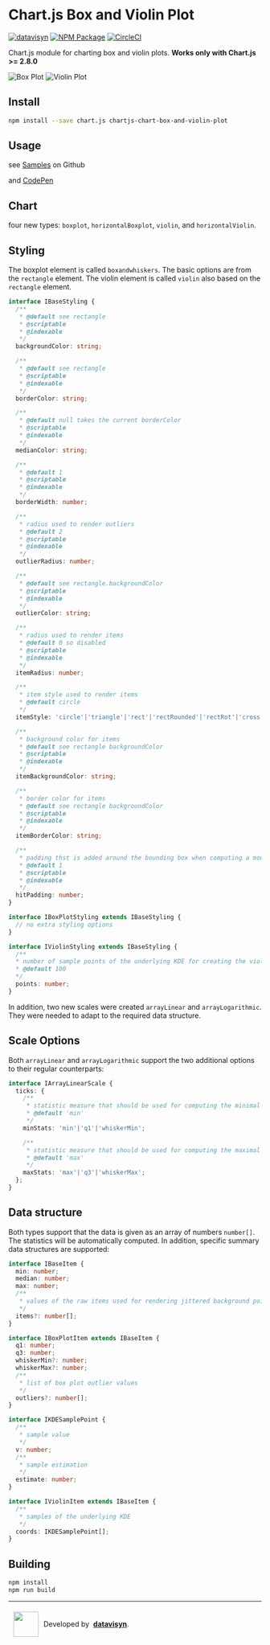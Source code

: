# Chart.js Box and Violin Plot
[![datavisyn][datavisyn-image]][datavisyn-url] [![NPM Package][npm-image]][npm-url] [![CircleCI][circleci-image]][circleci-url]

Chart.js module for charting box and violin plots. **Works only with Chart.js >= 2.8.0**

![Box Plot](https://user-images.githubusercontent.com/4129778/42724341-9a6ec554-8770-11e8-99b5-626e34dafdb3.png)
![Violin Plot](https://user-images.githubusercontent.com/4129778/42724342-9a8dbb58-8770-11e8-9a30-3e69d07d3b79.png)


## Install

```bash
npm install --save chart.js chartjs-chart-box-and-violin-plot
```

## Usage
see [Samples](https://github.com/datavisyn/chartjs-chart-box-and-violin-plot/tree/master/samples) on Github

and [CodePen](https://codepen.io/sgratzl/pen/QxoLoY)

## Chart

four new types: `boxplot`, `horizontalBoxplot`, `violin`, and `horizontalViolin`.

## Styling
The boxplot element is called `boxandwhiskers`. The basic options are from the `rectangle` element. The violin element is called `violin` also based on the `rectangle` element.

```typescript
interface IBaseStyling {
  /**
   * @default see rectangle
   * @scriptable
   * @indexable
   */
  backgroundColor: string;

  /**
   * @default see rectangle
   * @scriptable
   * @indexable
   */
  borderColor: string;

  /**
   * @default null takes the current borderColor
   * @scriptable
   * @indexable
   */
  medianColor: string;

  /**
   * @default 1
   * @scriptable
   * @indexable
   */
  borderWidth: number;

  /**
   * radius used to render outliers
   * @default 2
   * @scriptable
   * @indexable
   */
  outlierRadius: number;

  /**
   * @default see rectangle.backgroundColor
   * @scriptable
   * @indexable
   */
  outlierColor: string;

  /**
   * radius used to render items
   * @default 0 so disabled
   * @scriptable
   * @indexable
   */
  itemRadius: number;

  /**
   * item style used to render items
   * @default circle
   */
  itemStyle: 'circle'|'triangle'|'rect'|'rectRounded'|'rectRot'|'cross'|'crossRot'|'star'|'line'|'dash';

  /**
   * background color for items
   * @default see rectangle backgroundColor
   * @scriptable
   * @indexable
   */
  itemBackgroundColor: string;

  /**
   * border color for items
   * @default see rectangle backgroundColor
   * @scriptable
   * @indexable
   */
  itemBorderColor: string;

  /**
   * padding thst is added around the bounding box when computing a mouse hit
   * @default 1
   * @scriptable
   * @indexable
   */
  hitPadding: number;
}

interface IBoxPlotStyling extends IBaseStyling {
  // no extra styling options
}

interface IViolinStyling extends IBaseStyling {
  /**
  * number of sample points of the underlying KDE for creating the violin plot
  * @default 100
  */
  points: number;
}
```

In addition, two new scales were created `arrayLinear` and `arrayLogarithmic`. They were needed to adapt to the required data structure.

## Scale Options

Both `arrayLinear` and `arrayLogarithmic` support the two additional options to their regular counterparts:

```typescript
interface IArrayLinearScale {
  ticks: {
    /**
     * statistic measure that should be used for computing the minimal data limit
     * @default 'min'
     */
    minStats: 'min'|'q1'|'whiskerMin';

    /**
     * statistic measure that should be used for computing the maximal data limit
     * @default 'max'
     */
    maxStats: 'max'|'q3'|'whiskerMax';
  };
}
```

## Data structure

Both types support that the data is given as an array of numbers `number[]`. The statistics will be automatically computed. In addition, specific summary data structures are supported:


```typescript
interface IBaseItem {
  min: number;
  median: number;
  max: number;
  /**
   * values of the raw items used for rendering jittered background points
   */
  items?: number[];
}

interface IBoxPlotItem extends IBaseItem {
  q1: number;
  q3: number;
  whiskerMin?: number;
  whiskerMax?: number;
  /**
   * list of box plot outlier values
   */
  outliers?: number[];
}

interface IKDESamplePoint {
  /**
   * sample value
   */
  v: number;
  /**
   * sample estimation
   */
  estimate: number;
}

interface IViolinItem extends IBaseItem {
  /**
   * samples of the underlying KDE
   */
  coords: IKDESamplePoint[];
}
```

## Building

```sh
npm install
npm run build
```


***

<div style="display:flex;align-items:center">
  <a href="http://datavisyn.io"><img src="https://user-images.githubusercontent.com/1711080/37700685-bcbb18c6-2cec-11e8-9b6f-f49c9ef6c167.png" align="left" width="50px" hspace="10" vspace="6"></a>
  Developed by &nbsp;<strong><a href="http://datavisyn.io">datavisyn</a></strong>.
</div>


[datavisyn-image]: https://img.shields.io/badge/datavisyn-io-black.svg
[datavisyn-url]: http://datavisyn.io
[npm-image]: https://badge.fury.io/js/chartjs-chart-box-and-violin-plot.svg
[npm-url]: https://npmjs.org/package/chartjs-chart-box-and-violin-plot
[circleci-image]: https://circleci.com/gh/datavisyn/chartjs-chart-box-and-violin-plot.svg?style=shield
[circleci-url]: https://circleci.com/gh/datavisyn/chartjs-chart-box-and-violin-plot

